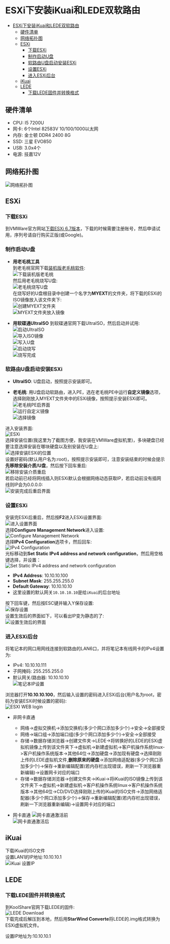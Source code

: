 # ESXi下安装iKuai和LEDE双软路由

- [ESXi下安装iKuai和LEDE双软路由](#esxi%E4%B8%8B%E5%AE%89%E8%A3%85ikuai%E5%92%8Clede%E5%8F%8C%E8%BD%AF%E8%B7%AF%E7%94%B1)
  - [硬件清单](#%E7%A1%AC%E4%BB%B6%E6%B8%85%E5%8D%95)
  - [网络拓扑图](#%E7%BD%91%E7%BB%9C%E6%8B%93%E6%89%91%E5%9B%BE)
  - [ESXi](#esxi)
    - [下载ESXi](#%E4%B8%8B%E8%BD%BDesxi)
    - [制作启动U盘](#%E5%88%B6%E4%BD%9C%E5%90%AF%E5%8A%A8u%E7%9B%98)
    - [软路由U盘启动安装ESXi](#%E8%BD%AF%E8%B7%AF%E7%94%B1u%E7%9B%98%E5%90%AF%E5%8A%A8%E5%AE%89%E8%A3%85esxi)
    - [设置ESXi](#%E8%AE%BE%E7%BD%AEesxi)
    - [进入ESXi后台](#%E8%BF%9B%E5%85%A5esxi%E5%90%8E%E5%8F%B0)
  - [iKuai](#ikuai)
  - [LEDE](#lede)
    - [下载LEDE固件并转换格式](#%E4%B8%8B%E8%BD%BDlede%E5%9B%BA%E4%BB%B6%E5%B9%B6%E8%BD%AC%E6%8D%A2%E6%A0%BC%E5%BC%8F)



## 硬件清单
- CPU: I5 7200U
- 网卡: 6个Intel 82583V 10/100/1000以太网
- 内存: 金士顿 DDR4 2400 8G
- SSD: 三星 EVO850
- USB: 3.0x4个
- 电源: 技嘉12V

## 网络拓扑图
![网络拓扑图](network-topology.png)    

## ESXi
### 下载ESXi
到VMWare官方网站[下载ESXi 6.7版本](https://my.vmware.com/cn/web/vmware/info/slug/datacenter_cloud_infrastructure/vmware_vsphere/6_7)，下载的时候需要注册账号，然后申请试用，序列号请自行购买正版(或Google)。

### 制作启动U盘
- **用老毛桃工具**   
  到老毛桃官网下载[装机版老毛桃软件](http://www.laomaotao.org/):   
  ![下载装机版老毛桃](laomaotao.png)    
  然后用老毛桃烧写U盘:    
  ![老毛桃烧写U盘](laomaotao1.png)     
  在烧写好的U盘根目录中创建一个名字为**MYEXT**的文件夹，将下载的ESXi的ISO镜像放入该文件夹下:    
  ![创建MYEXT文件夹](laomaotao2.png)    
  ![MYEXT文件夹放入镜像](laomaotao3.png)    

- **用软碟通UltraISO**
  到软碟通官网下载UltraISO，然后启动并试用:    
  ![启动UltraISO](UltraISO.png)     
  ![导入ISO镜像](UltraISO1.png)      
  ![写入U盘](UltraISO2.png)      
  ![启动烧写](UltraISO3.png)     
  ![烧写完成](UltraISO4.png)     

### 软路由U盘启动安装ESXi   
- **UltraISO**: U盘启动，按照提示安装即可。

- **老毛桃**: 用U盘启动软路由，进入PE，选在老毛桃PE中运行**自定义镜像**选项，选择刚刚放入MYEXT文件夹中的ESXi镜像，按照提示安装ESXi即可。   
  ![老毛桃PE启界面](laomaotao4.png)    
  ![运行自定义镜像](laomaotao5.png)    
  ![选择镜像](laomaotao6.png)    

进入安装界面:    
![ESXi](ESXi-install1.png)    
选择安装位置(我这里为了截图方便，我安装在VMWare虚拟机里)，多块硬盘已经要注意选择安装在哪块硬盘以及别安装在U盘上:   
![选择安装ESXi的位置](ESXi-install-Local.png)    
设置好密码(默认用户名为:root)，按照提示安装即可，注意安装结束的时候会提示**先移除安装介质/U盘**，然后按下回车重启:    
![移除安装介质重启](ESXi-install2.png)    
若启动前已经将网线插入则ESXi默认会根据网络动态获取IP，若启动前没有插网线则IP会为0.0.0.0:    
![安装完成后重启界面](ESXi-install-finished.png)    

### 设置ESXi
安装完ESXi后重启，然后按**F2**进入ESXi设置界面:       
![进入设置界面](ESXi-setting1.png)     
选择**Configure Management Network**进入设置:   
![Configure Management Network](ESXi-setting2.png)     
选择**IPv4 Configuration**选项卡，然后回车:    
![IPv4 Configuration](ESXi-setting3.png)     
光标移动到**Set Static IPv4 address and network configuration**，然后用空格键选择，并设置：    
![Set Static IPv4 address and network configuration](ESXi-setting4.png)     
  - **IPv4 Address**: 10.10.10.100
  - **Subnet Mask**: 255.255.255.0
  - **Default Gateway**: 10.10.10.10
  - 这里设置的默认网关`10.10.10.10`是给`iKuai`的后台地址

按下回车键，然后按ESC键并输入Y保存设置:   
![保存设置](ESXi-setting5.png)    
设置生效后的界面如下，可以看出IP变为静态的了:    
![设置生效后的界面](ESXi-setting6.png)    

### 进入ESXi后台
将笔记本的网口用网线连接到软路由的LAN6口，并将笔记本有线网卡的IPv4设置为:    
- IPv4: 10.10.10.111
- 子网掩码: 255.255.255.0
- 默认网关/路由器: 10.10.10.10  
![笔记本IP设置](ESXi-PC-IP.png)    

浏览器打开**10.10.10.100**，然后输入设置的密码进入ESXi后台(用户名为root，密码为安装ESXi时候设置的密码):   
![ESXI WEB login](ESXi-web-login.png)    
- 非网卡直通
  - 网络->虚拟交换机->添加交换机(多少个网口添加多少个)->安全->全部接受
  - 网络->端口组->添加端口组(多少个网口添加多少个)->安全->全部接受
  - 存储->数据存储浏览器->创建文件夹->LEDE->将转换好的LEDE的ESXi虚拟机镜像上传到该文件夹下->虚拟机->新建虚拟机->客户机操作系统linux->客户机操作系统版本->其他64位->添加硬盘->添加现有硬盘->选择刚刚上传的LEDE虚拟机文件,**删除原来的硬盘**->添加网络适配器(多少个网口添加多少个)->保存->重新编辑配置(若内存栏出现错误，刷新一下浏览器重新编辑)->设置网卡对应的端口
  - 存储->数据存储浏览器->创建文件夹->iKuai->将iKuai的ISO镜像上传到该文件夹下->虚拟机->新建虚拟机->客户机操作系统linux->客户机操作系统版本->其他64位->CD/DVD选择刚刚上传的iKuai的ISO文件->添加网络适配器(多少个网口添加多少个)->保存->重新编辑配置(若内存栏出现错误，刷新一下浏览器重新编辑)->设置网卡对应的端口

- 网卡直通
![网卡直通激活前](ESXi-networkcard.png)     
![网卡直通激活后](ESXi-networkcard1.png)     

## iKuai
下载iKuai的ISO文件    
设置LAN1的IP地址:10.10.10.1    
![iKuai 设置IP](iKuai-finished.png)    

## LEDE
### 下载LEDE固件并转换格式
到KoolShare官网下载LEDE的固件:    
![LEDE Download](lede1.png)    
下载完成后解压到本地，然后用**StarWind Converte**将LEDE的.img格式转换为ESXi虚拟机文件。    

设置IP地址为:10.10.10.1